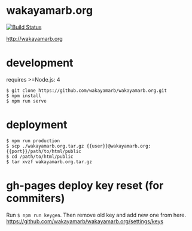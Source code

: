 # wakayamarb.org
[![Build Status](https://travis-ci.org/wakayamarb/wakayamarb.org.svg?branch=master)](https://travis-ci.org/wakayamarb/wakayamarb.org)

http://wakayamarb.org

# development
requires >=Node.js: 4
```
$ git clone https://github.com/wakayamarb/wakayamarb.org.git
$ npm install
$ npm run serve
```

# deployment

```
$ npm run production
$ scp ./wakayamarb.org.tar.gz {{user}}@wakayamarb.org:{{port}}/path/to/html/public
$ cd /path/to/html/public
$ tar xvzf wakayamarb.org.tar.gz
```

# gh-pages deploy key reset (for commiters)

Run `$ npm run keygen`.
Then remove old key and add new one from here.
https://github.com/wakayamarb/wakayamarb.org/settings/keys

